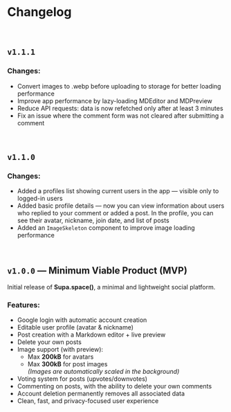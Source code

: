 # Changelog

</br>

## `v1.1.1`

### Changes:

- Convert images to .webp before uploading to storage for better loading performance
- Improve app performance by lazy-loading MDEditor and MDPreview
- Reduce API requests: data is now refetched only after at least 3 minutes
- Fix an issue where the comment form was not cleared after submitting a comment

</br>

## `v1.1.0`

### Changes:

- Added a profiles list showing current users in the app — visible only to logged-in users
- Added basic profile details — now you can view information about users who replied to your comment or added a post. In the profile, you can see their avatar, nickname, join date, and list of posts
- Added an `ImageSkeleton` component to improve image loading performance

</br>

## `v1.0.0` — Minimum Viable Product (MVP)

Initial release of **Supa.space()**, a minimal and lightweight social platform.

### Features:

- Google login with automatic account creation
- Editable user profile (avatar & nickname)
- Post creation with a Markdown editor + live preview
- Delete your own posts
- Image support (with preview):
  - Max **200kB** for avatars
  - Max **300kB** for post images  
    _(Images are automatically scaled in the background)_
- Voting system for posts (upvotes/downvotes)
- Commenting on posts, with the ability to delete your own comments
- Account deletion permanently removes all associated data
- Clean, fast, and privacy-focused user experience
